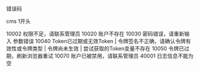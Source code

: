 错误码

cms 1开头
   
10002  权限不足，请联系管理员
10020  账户不存在 
10030  密码错误，请重新输入 参数错误
10040  Token已过期或无效Token | 令牌签名不正确，请确认令牌有效性或令牌类型 | 令牌尚未生效 | 尝试获取的Token变量不存在
10050  令牌已过期，刷新浏览器重试
10070  账户已被禁用，请联系管理员
40001  日志信息不能为空